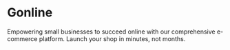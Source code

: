 # Gonline
Empowering small businesses to succeed online with our comprehensive e-commerce platform. Launch your shop in minutes, not months.
